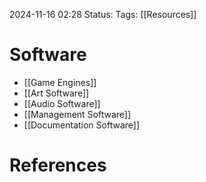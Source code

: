 2024-11-16 02:28
Status: 
Tags: [[Resources]]

# Software

- [[Game Engines]]
- [[Art Software]]
- [[Audio Software]]
- [[Management Software]]
- [[Documentation Software]]


# References

